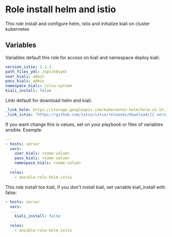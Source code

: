 Role install helm and istio
==============

This role install and configure helm, istio and initialize kiali on cluster kubernetes

Variables
---------

Variables default this role for access on kiali and namespace deploy kiali:
```yml
version_istio: 1.1.3
path_files_yml: /opt/k8syml
user_kiali: admin
pass_kiali: admin
namespace_kiali: istio-system
kiali_install: false
```

Linki default for download helm and kiali:
```yml
_link_helm: https://storage.googleapis.com/kubernetes-helm/helm-v2.13.1-linux-amd64.tar.gz
_link_istio: "https://github.com/istio/istio/releases/download/{{ version_istio }}/istio-{{ version_istio }}-linux.tar.gz"
```

If you want change this is values, set on your playbook or files of variables ansible. Example:

```yml
---
- hosts: server
  vars:
    user_kiali: <some-value>
    pass_kiali: <some-value>
    namespace_kiali: <some-value>
  ...
  roles:
    - ansible-role-helm-istio
```
This role install too kiali, if you don't install kiali, set variable kiali_install with false:
```yml
- hosts: server
  vars:
  ...
    kiali_install: false
  ...
  roles:
    - ansible-role-helm-istio
```